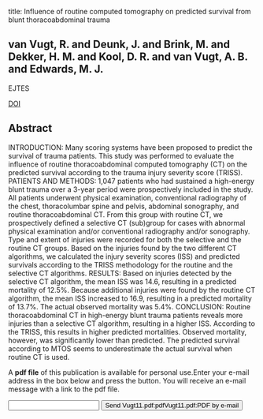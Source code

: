 title: Influence of routine computed tomography on predicted survival from blunt thoracoabdominal trauma

## van Vugt, R. and Deunk, J. and Brink, M. and Dekker, H. M. and Kool, D. R. and van Vugt, A. B. and Edwards, M. J.
EJTES

<a href="https://doi.org/10.1007/s00068-010-0042-9">DOI</a>

## Abstract
INTRODUCTION: Many scoring systems have been proposed to predict the survival of trauma patients. This study was performed to evaluate the influence of routine thoracoabdominal computed tomography (CT) on the predicted survival according to the trauma injury severity score (TRISS). PATIENTS AND METHODS: 1,047 patients who had sustained a high-energy blunt trauma over a 3-year period were prospectively included in the study. All patients underwent physical examination, conventional radiography of the chest, thoracolumbar spine and pelvis, abdominal sonography, and routine thoracoabdominal CT. From this group with routine CT, we prospectively defined a selective CT (sub)group for cases with abnormal physical examination and/or conventional radiography and/or sonography. Type and extent of injuries were recorded for both the selective and the routine CT groups. Based on the injuries found by the two different CT algorithms, we calculated the injury severity scores (ISS) and predicted survivals according to the TRISS methodology for the routine and the selective CT algorithms. RESULTS: Based on injuries detected by the selective CT algorithm, the mean ISS was 14.6, resulting in a predicted mortality of 12.5%. Because additional injuries were found by the routine CT algorithm, the mean ISS increased to 16.9, resulting in a predicted mortality of 13.7%. The actual observed mortality was 5.4%. CONCLUSION: Routine thoracoabdominal CT in high-energy blunt trauma patients reveals more injuries than a selective CT algorithm, resulting in a higher ISS. According to the TRISS, this results in higher predicted mortalities. Observed mortality, however, was significantly lower than predicted. The predicted survival according to MTOS seems to underestimate the actual survival when routine CT is used.

A <b>pdf file</b> of this publication is available for personal use.Enter your e-mail address in the box below and press the button. You will receive an e-mail message with a link to the pdf file.
<form action="sender.php">  <input type="text" name="email">  <input type="submit" value="Send Vugt11.pdf:pdfVugt11.pdf:PDF by e-mail"></form>